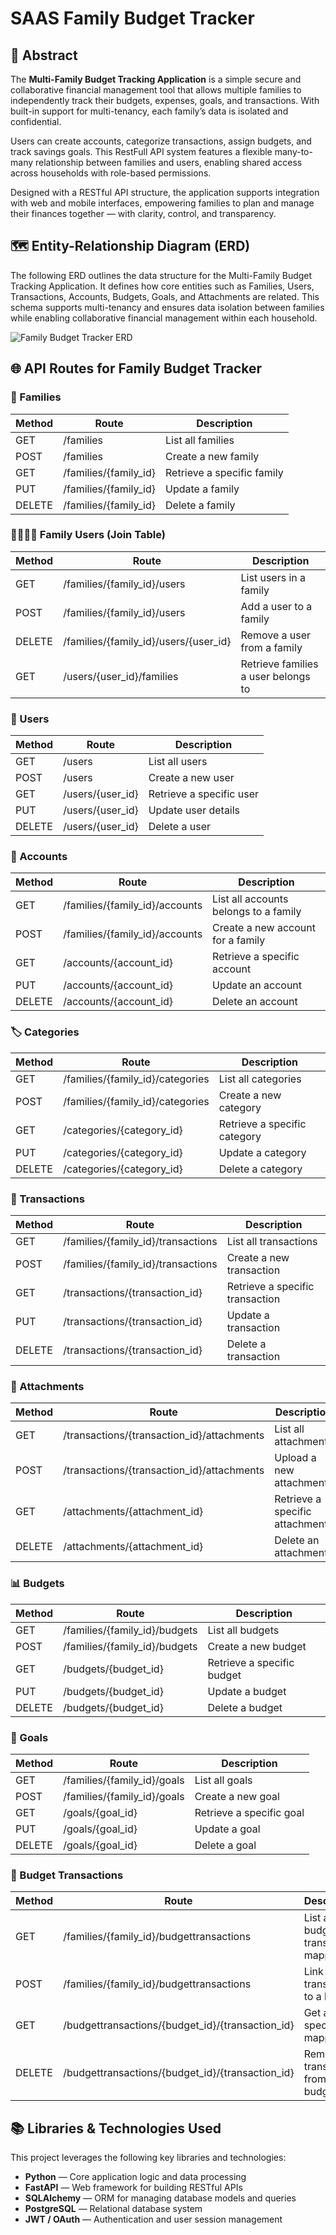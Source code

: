# SAAS Family Budget Tracker

## 📄 Abstract

The **Multi-Family Budget Tracking Application** is a simple secure and collaborative financial management tool that allows multiple families to independently track their budgets, expenses, goals, and transactions. With built-in support for multi-tenancy, each family’s data is isolated and confidential.

Users can create accounts, categorize transactions, assign budgets, and track savings goals. This RestFull API system features a flexible many-to-many relationship between families and users, enabling shared access across households with role-based permissions.

Designed with a RESTful API structure, the application supports integration with web and mobile interfaces, empowering families to plan and manage their finances together — with clarity, control, and transparency.


## 🗺️ Entity-Relationship Diagram (ERD)

The following ERD outlines the data structure for the Multi-Family Budget Tracking Application. It defines how core entities such as Families, Users, Transactions, Accounts, Budgets, Goals, and Attachments are related. This schema supports multi-tenancy and ensures data isolation between families while enabling collaborative financial management within each household.

![Family Budget Tracker ERD](/images/multi_family_budget_erd_many_to_many.png)


## 🌐 API Routes for Family Budget Tracker

### 📁 Families
| Method | Route                     | Description                       |
|--------|---------------------------|-----------------------------------|
| GET    | /families                 | List all families                 |
| POST   | /families                 | Create a new family               |
| GET    | /families/{family_id}     | Retrieve a specific family        |
| PUT    | /families/{family_id}     | Update a family                   |
| DELETE | /families/{family_id}     | Delete a family                   |

### 👨‍👩‍👧‍👦 Family Users (Join Table)
| Method | Route                                      | Description                          |
|--------|--------------------------------------------|--------------------------------------|
| GET    | /families/{family_id}/users                | List users in a family               |
| POST   | /families/{family_id}/users                | Add a user to a family               |
| DELETE | /families/{family_id}/users/{user_id}      | Remove a user from a family          |
| GET    | /users/{user_id}/families    | Retrieve families a user belongs to       |

### 👤 Users
| Method | Route               | Description                    |
|--------|---------------------|--------------------------------|
| GET    | /users              | List all users                 |
| POST   | /users              | Create a new user              |
| GET    | /users/{user_id}    | Retrieve a specific user       |
| PUT    | /users/{user_id}    | Update user details            |
| DELETE | /users/{user_id}    | Delete a user                  |

### 💼 Accounts
| Method | Route                     | Description                 |
|--------|---------------------------|-----------------------------|
| GET    | /families/{family_id}/accounts                 | List all accounts belongs to a family          |
| POST   | /families/{family_id}/accounts                 | Create a new account for a family     |
| GET    | /accounts/{account_id}    | Retrieve a specific account |
| PUT    | /accounts/{account_id}    | Update an account           |
| DELETE | /accounts/{account_id}    | Delete an account           |

### 🏷️ Categories
| Method | Route                       | Description                   |
|--------|-----------------------------|-------------------------------|
| GET    | /families/{family_id}/categories                 | List all categories           |
| POST   | /families/{family_id}/categories                 | Create a new category         |
| GET    | /categories/{category_id}   | Retrieve a specific category  |
| PUT    | /categories/{category_id}   | Update a category             |
| DELETE | /categories/{category_id}   | Delete a category             |

### 💸 Transactions
| Method | Route                          | Description                      |
|--------|--------------------------------|----------------------------------|
| GET    | /families/{family_id}/transactions                  | List all transactions            |
| POST   | /families/{family_id}/transactions                  | Create a new transaction         |
| GET    | /transactions/{transaction_id} | Retrieve a specific transaction  |
| PUT    | /transactions/{transaction_id} | Update a transaction             |
| DELETE | /transactions/{transaction_id} | Delete a transaction             |

### 📎 Attachments
| Method | Route                          | Description                      |
|--------|--------------------------------|----------------------------------|
| GET    | /transactions/{transaction_id}/attachments                   | List all attachments             |
| POST   | /transactions/{transaction_id}/attachments                   | Upload a new attachment          |
| GET    | /attachments/{attachment_id}   | Retrieve a specific attachment   |
| DELETE | /attachments/{attachment_id}   | Delete an attachment             |

### 📊 Budgets
| Method | Route                    | Description                |
|--------|--------------------------|----------------------------|
| GET    | /families/{family_id}/budgets                 | List all budgets           |
| POST   | /families/{family_id}/budgets                 | Create a new budget        |
| GET    | /budgets/{budget_id}     | Retrieve a specific budget |
| PUT    | /budgets/{budget_id}     | Update a budget            |
| DELETE | /budgets/{budget_id}     | Delete a budget            |

### 🎯 Goals
| Method | Route                  | Description              |
|--------|------------------------|--------------------------|
| GET    | /families/{family_id}/goals                 | List all goals           |
| POST   | /families/{family_id}/goals                 | Create a new goal        |
| GET    | /goals/{goal_id}       | Retrieve a specific goal |
| PUT    | /goals/{goal_id}       | Update a goal            |
| DELETE | /goals/{goal_id}       | Delete a goal            |

### 🔁 Budget Transactions
| Method | Route                                                   | Description                          |
|--------|----------------------------------------------------------|--------------------------------------|
| GET    | /families/{family_id}/budgettransactions                                      | List all budget-transaction mappings |
| POST   | /families/{family_id}/budgettransactions                                      | Link a transaction to a budget       |
| GET    | /budgettransactions/{budget_id}/{transaction_id}         | Get a specific mapping               |
| DELETE | /budgettransactions/{budget_id}/{transaction_id}         | Remove a transaction from a budget   |

## 📚 Libraries & Technologies Used

This project leverages the following key libraries and technologies:

- **Python** — Core application logic and data processing
- **FastAPI** — Web framework for building RESTful APIs
- **SQLAlchemy** — ORM for managing database models and queries
- **PostgreSQL** — Relational database system
- **JWT / OAuth** — Authentication and user session management

